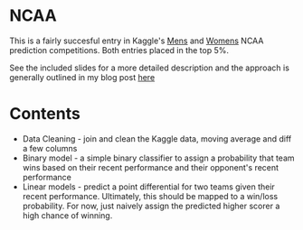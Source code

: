 # NCAA

This is a fairly succesful entry in Kaggle's [Mens](https://www.kaggle.com/c/mens-machine-learning-competition-2018) and [Womens](https://www.kaggle.com/c/womens-machine-learning-competition-2018)
NCAA prediction competitions. Both entries placed in the top 5%. 

See the included slides for a more detailed description and the approach is generally outlined in my blog post [here](https://www.ca.com/en/blog-agile-central/understanding-march-madness-machine-learning.html)

# Contents

* Data Cleaning - join and clean the Kaggle data, moving average and diff a few columns
* Binary model - a simple binary classifier to assign a probability that team wins based on their recent performance and their opponent's recent performance 
* Linear models - predict a point differential for two teams given their recent performance. Ultimately, this should be mapped to a win/loss probability. For now, just naively assign the predicted higher scorer a high chance of winning.
